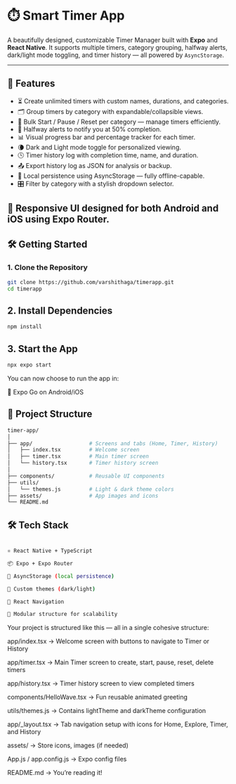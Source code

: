 # ⏱️ Smart Timer App

A beautifully designed, customizable Timer Manager built with **Expo** and **React Native**. It supports multiple timers, category grouping, halfway alerts, dark/light mode toggling, and timer history — all powered by `AsyncStorage`.

---

## 🚀 Features

- ⏳ Create unlimited timers with custom names, durations, and categories.
- 🗂️ Group timers by category with expandable/collapsible views.
- 🚀 Bulk Start / Pause / Reset per category — manage timers efficiently.
- 🎯 Halfway alerts to notify you at 50% completion.
- 📊 Visual progress bar and percentage tracker for each timer.
- 🌘 Dark and Light mode toggle for personalized viewing.
- 🕓 Timer history log with completion time, name, and duration.
- 📤 Export history log as JSON for analysis or backup.
- 🧠 Local persistence using AsyncStorage — fully offline-capable.
- 🎛️ Filter by category with a stylish dropdown selector.

📱 Responsive UI designed for both Android and iOS using Expo Router.
---

## 🛠️ Getting Started

### 1. Clone the Repository

```bash
git clone https://github.com/varshithaga/timerapp.git
cd timerapp

```

## 2. Install Dependencies

```bash
npm install

```

## 3. Start the App

```bash
npx expo start

```

You can now choose to run the app in:

📱 Expo Go on Android/iOS


## 📁 Project Structure

```bash
timer-app/
│
├── app/                  # Screens and tabs (Home, Timer, History)
│   ├── index.tsx         # Welcome screen
│   ├── timer.tsx         # Main timer screen
│   └── history.tsx       # Timer history screen
│
├── components/           # Reusable UI components
├── utils/
│   └── themes.js         # Light & dark theme colors
├── assets/               # App images and icons
└── README.md


```

## 🛠️ Tech Stack

```bash

⚛️ React Native + TypeScript

📦 Expo + Expo Router

💾 AsyncStorage (local persistence)

🎨 Custom themes (dark/light)

🧭 React Navigation

🧩 Modular structure for scalability

```


Your project is structured like this — all in a single cohesive structure:

app/index.tsx → Welcome screen with buttons to navigate to Timer or History

app/timer.tsx → Main Timer screen to create, start, pause, reset, delete timers

app/history.tsx → Timer history screen to view completed timers

components/HelloWave.tsx → Fun reusable animated greeting

utils/themes.js → Contains lightTheme and darkTheme configuration

app/_layout.tsx → Tab navigation setup with icons for Home, Explore, Timer, and History

assets/ → Store icons, images (if needed)

App.js / app.config.js → Expo config files

README.md → You’re reading it!






